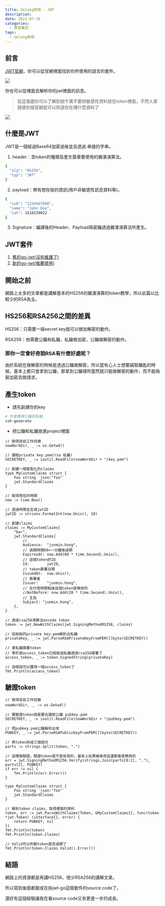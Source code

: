 ```yaml
---
title: Golang旅程 - JWT
description: 
date: 2021-07-26
categories:
  - 學習筆記
tags: 
  - Golang旅程
---
```

## 前言
[JWT官網](https://jwt.io/)，你可以從官網裡面找到你所使用的語言的套件。
<!--more-->
![](/images/golang-jwt/1.png)

你也可以從裡面去解析你的jwt裡面的訊息。
> 從這張圖你可以了解到說千萬不要把敏感性資料放在token裡面，不然人家隨便到個官網就可以知道你在傳什麼資料了

![](/images/golang-jwt/2.png)

## 什麼是JWT
JWT是一個經過Base64加密過後並且透過.串接的字串。
1. header：含token的種類及產生簽章要使用的雜湊演算法。
```bash
{
  "alg": "HS256", 
  "typ": "JWT"
}
```
2. payload：帶有想存放的資訊(用戶非敏感性訊息資料等)。
```bash
{
  "sub": "1234567890",
  "name": "John Doe",
  "iat": 1516239022
}
```
3. Signature：編譯後的Header、Payload與密鑰透過雜湊演算法所產生。

## JWT套件
1. [舊的go-jwt(沒有維護了)](https://github.com/dgrijalva/jwt-go)
2. [新的go-jwt(推薦使用)](https://github.com/golang-jwt/jwt)

## 開始之前
網路上太多的文章都是講解基本的HS256的雜湊演算的token教學，所以此篇以比較少的RSA為主。

## HS256和RSA256之間的差異
HS256：只需要一組secret key就可以做加解密的動作。

RSA256：他需要公鑰和私鑰，私鑰做加密，公鑰做解密的動作。

### 那你一定會好奇說RSA有什麼好處呢？
由於系統在做解密的時候是透過公鑰做解密，所以當有心人士想要竊取鑰匙的時候，基本上都只會拿到公鑰，那拿到公鑰理所當然就只能做解密的動作，而不能偽裝加密去做請求。

## 產生token
- 請先創建你的key
```bash
# 你會獲得公鑰和私鑰
ssh-generate
```
- 把公鑰和私鑰放進project裡面
```golang
// 取得目前工作目錄
nowWorkDir, _ := os.Getwd()

// 讀取private key.pem(rsa 私鑰)
SECRETKEY, _ := ioutil.ReadFile(nowWorkDir + "/key.pem")

// 創建一個客製化的claims
type MyCustomClaims struct {
	Foo string `json:"foo"`
	jwt.StandardClaims
}

// 取得現在的時間
now := time.Now()

// 透過時間去生成jwtID
jwtID := strconv.FormatInt(now.Unix(), 10)

// 創建claims
claims := MyCustomClaims{
	"bar",
	jwt.StandardClaims{
        // 
		Audience:  "junmin.hong",
        // 過期時間60=一分鐘後過期
		ExpiresAt: now.Add(60 * time.Second).Unix(),
        // 這個token的ID
		Id:        jwtID,
        // token簽署日期
		IssuedAt:  now.Unix(),
        // 簽署者
		Issuer:    "junmin.hong",
        // 在什麼時間點後這個token是無效的
		//NotBefore: now.Add(20 * time.Second).Unix(),
        // 主旨
		Subject: "junmin.hong",
	},
}

// 透過rsa256演算法encode token
token := jwt.NewWithClaims(jwt.SigningMethodRS256, claims)

// 從剛剛的private key.pem解析出私鑰
privateKey, _ := jwt.ParseRSAPrivateKeyFromPEM([]byte(SECRETKEY))

// 拿私鑰簽署token
// 等於說access_token已經經過私鑰透過rsa256簽署了
access_token, _ := token.SignedString(privateKey)

// 這樣就可以獲得一個access_token了
fmt.Println(access_token)
```

## 驗證token
```golang
// 取得目前工作目錄
nowWorkDir, ＿ := os.Getwd()

// 要驗證token就是要去讀取公鑰 pubkey.pem
SECRETKEY, _ := ioutil.ReadFile(nowWorkDir + "/pubkey.pem")

// 把pubkey.pem公鑰解析出來
PUBKEY, _ := jwt.ParseRSAPublicKeyFromPEM([]byte(SECRETKEY))

// 將token拆成三個部分
parts := strings.Split(token, ".")

// 這裡做驗證，驗證token是不是有效的，基本上如果被串改這邊都會是無效的
err = jwt.SigningMethodRS256.Verify(strings.Join(parts[0:2], "."), parts[2], PUBKEY)
if err != nil {
	fmt.Println(err.Error())
}

type MyCustomClaims struct {
	Foo string `json:"foo"`
	jwt.StandardClaims
}

// 解析token claims，取得裡面的資料
token, err := jwt.ParseWithClaims(Token, &MyCustomClaims{}, func(token *jwt.Token) (interface{}, error) {
	return PUBKEY, nil
})
fmt.Println(token)
fmt.Println(token.Claims)

// Valid可以判斷token是否過期了
fmt.Println(token.Claims.Valid().Error())
```
## 結語
網路上的資源都是再講HS256，很少RSA256的講解文章。

所以寫到後面都變成在拆jwt-go這個套件的source code了。

還好有這個經驗讓我在看source code又有更進一步的成長。